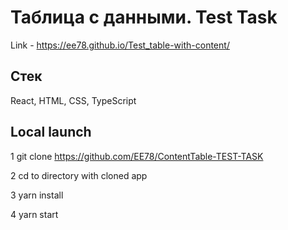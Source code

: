# Таблица с данными. Test Task 
Link - https://ee78.github.io/Test_table-with-content/

## Стек
React, HTML, CSS, TypeScript

## Local launch
1 git clone https://github.com/EE78/ContentTable-TEST-TASK

2 cd to directory with cloned app

3 yarn install

4 yarn start


